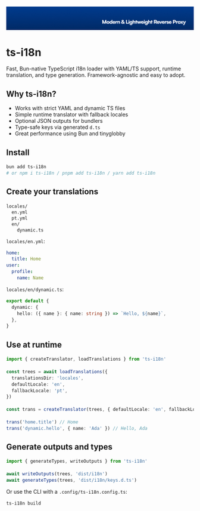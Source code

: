 <p align="center"><img src="https://github.com/stacksjs/rpx/blob/main/.github/art/cover.jpg?raw=true" alt="Social Card of this repo"></p>

# ts-i18n

Fast, Bun-native TypeScript i18n loader with YAML/TS support, runtime translation, and type generation. Framework-agnostic and easy to adopt.

## Why ts-i18n?

- Works with strict YAML and dynamic TS files
- Simple runtime translator with fallback locales
- Optional JSON outputs for bundlers
- Type-safe keys via generated `d.ts`
- Great performance using Bun and tinyglobby

## Install

```bash
bun add ts-i18n
# or npm i ts-i18n / pnpm add ts-i18n / yarn add ts-i18n
```

## Create your translations

```text
locales/
  en.yml
  pt.yml
  en/
    dynamic.ts
```

`locales/en.yml`:

```yaml
home:
  title: Home
user:
  profile:
    name: Name
```

`locales/en/dynamic.ts`:

```ts
export default {
  dynamic: {
    hello: ({ name }: { name: string }) => `Hello, ${name}`,
  },
}
```

## Use at runtime

```ts
import { createTranslator, loadTranslations } from 'ts-i18n'

const trees = await loadTranslations({
  translationsDir: 'locales',
  defaultLocale: 'en',
  fallbackLocale: 'pt',
})

const trans = createTranslator(trees, { defaultLocale: 'en', fallbackLocale: 'pt' })

trans('home.title') // Home
trans('dynamic.hello', { name: 'Ada' }) // Hello, Ada
```

## Generate outputs and types

```ts
import { generateTypes, writeOutputs } from 'ts-i18n'

await writeOutputs(trees, 'dist/i18n')
await generateTypes(trees, 'dist/i18n/keys.d.ts')
```

Or use the CLI with a `.config/ts-i18n.config.ts`:

```bash
ts-i18n build
```
